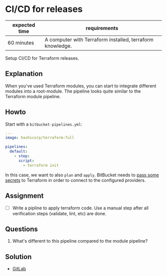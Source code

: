 # CI/CD for releases

|expected time|requirements                                             |
|-------------|---------------------------------------------------------|
|60 minutes   |A computer with Terraform installed, terraform knowledge.|

Setup CI/CD for Terraform releases.

## Explanation

When you've used Terraform modules, you can start to integrate different modules into a root-module. The pipeline looks quite similar to the Terraform module pipeline.

## Howto

Start with a `bitbucket-pipelines.yml`:


```yaml
---
image: hashicorp/terraform:full

pipelines:
  default:
    - step:
      script:
        - terraform init
```

In this case, we want to also `plan` and `apply`. BitBucket needs to [pass some secrets](https://support.atlassian.com/bitbucket-cloud/docs/variables-and-secrets/) to Terraform in order to connect to the configured providers.

## Assignment

- [ ] Write a pipline to apply terraform code. Use a manual step after all verification steps (validate, lint, etc) are done.

## Questions

1. What's different to this pipeline compared to the module pipeline?

## Solution

- [GitLab](4-cicd-for-releases-gitlab.yml)

